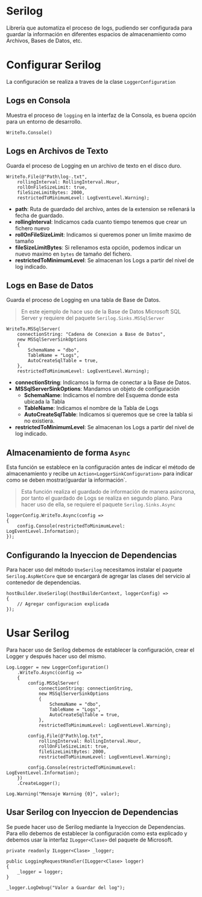 # Serilog
Librería que automatiza el proceso de logs, pudiendo ser configurada para guardar la información en diferentes espacios de almacenamiento como Archivos, Bases de Datos, etc.

# Configurar Serilog
La configuración se realiza a traves de la clase `LoggerConfiguration` 

## Logs en Consola
Muestra el proceso de `logging` en la interfaz de la Consola, es buena opción para un entorno de desarrollo.

```Csharp
WriteTo.Console()
```

## Logs en Archivos de Texto
Guarda el proceso de Logging en un archivo de texto en el disco duro.
```Csharp
WriteTo.File(@"Path\log-.txt",
    rollingInterval: RollingInterval.Hour,
    rollOnFileSizeLimit: true,
    fileSizeLimitBytes: 2000,
    restrictedToMinimumLevel: LogEventLevel.Warning);
```
- **path**: Ruta de guardado del archivo, antes de la extension se rellenará la fecha de guardado.
- **rollingInterval**: Indicamos cada cuanto tiempo tenemos que crear un fichero nuevo
- **rollOnFileSizeLimit**: Indicamos si queremos poner un limite maximo de tamaño
- **fileSizeLimitBytes**: Si rellenamos esta opción, podemos indicar un nuevo maximo en `bytes` de tamaño del fichero.
- **restrictedToMinimumLevel**: Se almacenan los Logs a partir del nivel de log indicado.

## Logs en Base de Datos
Guarda el proceso de Logging en una tabla de Base de Datos.
> En este ejemplo de hace uso de la Base de Datos Microsoft SQL Server y requiere del paquete `Serilog.Sinks.MSSqlServer`

```Csharp
WriteTo.MSSqlServer(
    connectionString: "Cadena de Conexion a Base de Datos",
    new MSSqlServerSinkOptions
    {
        SchemaName = "dbo",
        TableName = "Logs",
        AutoCreateSqlTable = true,
    },
    restrictedToMinimumLevel: LogEventLevel.Warning);
```
- **connectionString**: Indicamos la forma de conectar a la Base de Datos.
- **MSSqlServerSinkOptions**: Mandamos un objeto de configuración
    - **SchemaName**: Indicamos el nombre del Esquema donde esta ubicada la Tabla
    - **TableName**: Indicamos el nombre de la Tabla de Logs
    - **AutoCreateSqlTable**: Indicamos si queremos que se cree la tabla si no existiera.
- **restrictedToMinimumLevel**: Se almacenan los Logs a partir del nivel de log indicado.

## Almacenamiento de forma `Async`
Esta función se establece en la configuración antes de indicar el método de almacenamiento y recibe un `Action<LoggerSinkConfiguration>` para indicar como se deben mostrar/guardar la información`.

> Esta función realiza el guardado de información de manera asincrona, por tanto el guardado de Logs se realiza en segundo plano. Para hacer uso de ella, se requiere el paquete `Serilog.Sinks.Async`

```Csharp
loggerConfig.WriteTo.Async(config =>
{
    config.Console(restrictedToMinimumLevel: LogEventLevel.Information);
});
```

## Configurando la Inyeccion de Dependencias
Para hacer uso del método `UseSerilog` necesitamos instalar el paquete `Serilog.AspNetCore` que se encargará de agregar las clases del servicio al contenedor de dependencias.

```Csharp
hostBuilder.UseSerilog((hostBuilderContext, loggerConfig) =>
{
    // Agregar configuracion explicada
});
```

# Usar Serilog
Para hacer uso de Serilog debemos de establecer la configuración, crear el Logger y después hacer uso del mismo.

```Csharp
Log.Logger = new LoggerConfiguration()
    .WriteTo.Async(config =>
    {
        config.MSSqlServer(
            connectionString: connectionString,
            new MSSqlServerSinkOptions
            {
                SchemaName = "dbo",
                TableName = "Logs",
                AutoCreateSqlTable = true,
            },
            restrictedToMinimumLevel: LogEventLevel.Warning);

        config.File(@"Path\log.txt",
            rollingInterval: RollingInterval.Hour,
            rollOnFileSizeLimit: true,
            fileSizeLimitBytes: 2000,
            restrictedToMinimumLevel: LogEventLevel.Warning);

        config.Console(restrictedToMinimumLevel: LogEventLevel.Information);
    })
    .CreateLogger();

Log.Warning("Mensaje Warning {0}", valor);
```

## Usar Serilog con Inyeccion de Dependencias
Se puede hacer uso de Serilog mediante la Inyeccion de Dependencias. Para ello debemos de establecer la configuración como esta explicado y debemos usar la interfaz `ILogger<Clase>` del paquete de Microsoft.

```Csharp
private readonly ILogger<Clase> _logger;

public LoggingRequestHandler(ILogger<Clase> logger)
{
    _logger = logger;
}

_logger.LogDebug("Valor a Guardar del log");
```
